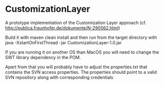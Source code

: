 # CustomizationLayer
A prototype implementation of the Customization Layer approach (cf. http://publica.fraunhofer.de/dokumente/N-290562.html)

Build it with maven clean install and then run from the target directory with java -XstartOnFirstThread -jar CustomizationLayer-1.0.jar 

If you are running it on another OS than MacOS you will need to change the SWT library dependency in the POM. 

Apart from that you will probably have to adjust the properties.txt that contains the SVN access properties.
The properties should point to a valid SVN repository along with corresponding credentials
